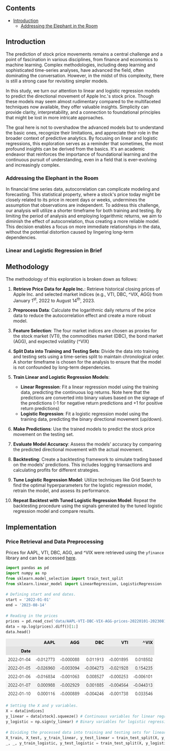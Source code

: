 ## Contents
- [Introduction](#introduction)
    - [Addressing the Elephant in the Room](#addressing-the-elephant-in-the-room)

## Introduction
The prediction of stock price movements remains a central challenge and a point of fascination in various disciplines, from finance and economics to machine learning. Complex methodologies, including deep learning and sophisticated time-series analyses, have advanced the field, often dominating the conversation. However, in the midst of this complexity, there is still a strong case for revisiting simpler models.

In this study, we turn our attention to linear and logistic regression models to predict the directional movement of Apple Inc.'s stock price. Though these models may seem almost rudimentary compared to the multifaceted techniques now available, they offer valuable insights. Simplicity can provide clarity, interpretability, and a connection to foundational principles that might be lost in more intricate approaches.

The goal here is not to overshadow the advanced models but to understand the basic ones, recognize their limitations, and appreciate their role in the broader context of predictive analytics. By focusing on linear and logistic regressions, this exploration serves as a reminder that sometimes, the most profound insights can be derived from the basics. It's an academic endeavor that reinforces the importance of foundational learning and the continuous pursuit of understanding, even in a field that is ever-evolving and increasingly complex.

### Addressing the Elephant in the Room

In financial time series data, autocorrelation can complicate modeling and forecasting. This statistical property, where a stock's price today might be closely related to its price in recent days or weeks, undermines the assumption that observations are independent. To address this challenge, our analysis will utilize a shorter timeframe for both training and testing. By limiting the period of analysis and employing logarithmic returns, we aim to diminish the effect of autocorrelation, thus creating a more reliable model. This decision enables a focus on more immediate relationships in the data, without the potential distortion caused by lingering long-term dependencies.

### Linear and Logistic Regression in Brief

## Methodology

The methodology of this exploration is broken down as follows:

1. **Retrieve Price Data for Apple Inc.**: Retrieve historical closing prices of Apple Inc. and selected market indices (e.g., VTI, DBC, ^VIX, AGG) from January 1<sup>st</sup>, 2022 to August 14<sup>th</sup>, 2023.

2. **Preprocess Data**: Calculate the logarithmic daily returns of the price data to reduce the autocorrelation effect and create a more robust model.

3. **Feature Selection**: The four market indices are chosen as proxies for the stock market (VTI), the commodities market (DBC), the bond market (AGG), and expected volatility (^VIX)

4. **Split Data into Training and Testing Sets**: Divide the data into training and testing sets using a time-series split to maintain chronological order. A shorter timeframe is chosen for the analysis to ensure that the model is not confounded by long-term dependencies.

5. **Train Linear and Logistic Regression Models**:
    - **Linear Regression**: Fit a linear regression model using the training data, predicting the continuous log returns. Note here that the predictions are converted into binary values based on the signage of the predictions (-1 for negative return predictions and +1 for positive return predictions)
    - **Logistic Regression**: Fit a logistic regression model using the training data, predicting the binary directional movement (up/down).

6. **Make Predictions**: Use the trained models to predict the stock price movement on the testing set.

7. **Evaluate Model Accuracy**: Assess the models' accuracy by comparing the predicted directional movement with the actual movement.

8. **Backtesting**: Create a backtesting framework to simulate trading based on the models' predictions. This includes logging transactions and calculating profits for different strategies.

9. **Tune Logistic Regression Model**: Utilize techniques like Grid Search to find the optimal hyperparameters for the logistic regression model, retrain the model, and assess its performance.

10. **Repeat Backtest with Tuned Logistic Regression Model**: Repeat the backtesting procedure using the signals generated by the tuned logistic regression model and compare results.

## Implementation

### Price Retrieval and Data Preprocessing

Prices for AAPL, VTI, DBC, AGG, and ^VIX were retrieved using the `yfinance` library and can be accessed [here](data/AAPL-VTI-DBC-VIX-AGG-prices-20220101-20230814.csv).

```python
import pandas as pd
import numpy as np
from sklearn.model_selection import train_test_split
from sklearn.linear_model import LinearRegression, LogisticRegression

# Defining start and end dates.
start = '2022-01-01'
end = '2023-08-14'

# Reading in the prices
prices = pd.read_csv('data/AAPL-VTI-DBC-VIX-AGG-prices-20220101-20230814.csv', index_col=0, parse_dates=True)
data = np.log(prices).diff()[1:]
data.head()
```

![First five rows of `data`](img/data.png)

```python
# Setting the X and y variables.
X = data[indices]
y_linear = data[stock].squeeze() # Continuous variables for linear regression predictions.
y_logistic = np.sign(y_linear) # Binary variables for logistic regression predictions

# Dividing the processed data into training and testing sets for linear and logistic regression models, ensuring chronological order.
X_train, X_test, y_train_linear, y_test_linear = train_test_split(X, y_linear, shuffle=False, test_size=.2, random_state=42)
_, _, y_train_logistic, y_test_logistic = train_test_split(X, y_logistic, shuffle=False, test_size=.2, random_state=42)
```
